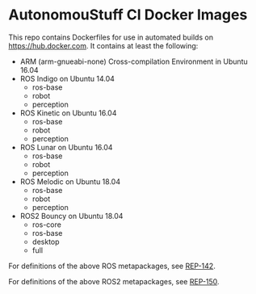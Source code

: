 # AutonomouStuff CI Docker Images #

This repo contains Dockerfiles for use in automated builds on https://hub.docker.com. It contains at least the following:

- ARM (arm-gnueabi-none) Cross-compilation Environment in Ubuntu 16.04
- ROS Indigo on Ubuntu 14.04
  - ros-base
  - robot
  - perception
- ROS Kinetic on Ubuntu 16.04
  - ros-base
  - robot
  - perception
- ROS Lunar on Ubuntu 16.04
  - ros-base
  - robot
  - perception
- ROS Melodic on Ubuntu 18.04
  - ros-base
  - robot
  - perception
- ROS2 Bouncy on Ubuntu 18.04
  - ros-core
  - ros-base
  - desktop
  - full

For definitions of the above ROS metapackages, see [REP-142](http://www.ros.org/reps/rep-0142.html).

For definitions of the above ROS2 metapackages, see [REP-150](http://www.ros.org/reps/rep-0150.html).
